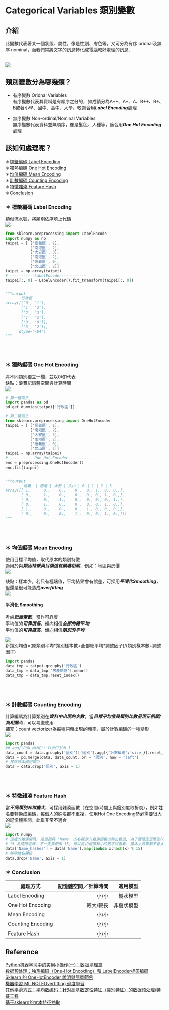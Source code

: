 # Categorical Variables 類別變數
## 介紹
此變數代表著某一個狀態、屬性，像是性別、膚色等，又可分為有序 oridnal及無序 nominal，而我們常將文字的訊息轉化成電腦較好處理的訊息．

<br><img src="Categorical Variables.png">

## 類別變數分為哪幾類？
* 有序變數 Oridnal Variables
<br>有序變數代表其資料是有順序之分的，如成績分為A++、A+、A、B++、B+、B或著小學、國中、高中、大學，較適合用***Label Encoding***處理

* 無序變數 Non-ordinal/Nominal Variables
<br>無序變數代表資料並無順序，像是髮色、人種等，適合用***One Hot Encoding***處理

## 該如何處理呢？
＊[標籤編碼 Label Encoding](#-標籤編碼-label-encoding)
<br>＊[獨熱編碼 One Hot Encoding](#-獨熱編碼-one-hot-encoding)
<br>＊[均值編碼 Mean Encoding](#-均值編碼-mean-encoding)
<br>＊[計數編碼 Counting Encoding](#-計數編碼-counting-encoding)
<br>＊[特徵雜湊 Feature Hash](#-特徵雜湊-feature-hash)
<br>＊[Conclusion](#-Conclusion)

### ＊ 標籤編碼 Label Encoding
類似流水號，將類別依序填上代碼
<br><img src="Label Encoding.png">

```python
from sklearn.preprocessing import LabelEncode
import numpy as np
taipei = [ ['信義區', 1],
           ['南港區', 2],
           ['大安區', 3],
           ['南港區', 2],
           ['信義區', 0],
           ['文山區', 2]]
taipei = np.array(taipei)
# -----------LabelEncoder-----------
taipei[:, 0] = LabelEncoder().fit_transform(taipei[:, 0])


"""output
       行政區
array([['0', '1'],
       ['1', '2'],
       ['2', '3'],
       ['1', '2'],
       ['0', '0']],
       ['3', '2']],
      dtype='<U4')
"""
```
<br>
<br>

### ＊ 獨熱編碼 One Hot Encoding
將不同類別獨立一欄，並以0和1代表
<br>缺點：浪費記憶體空間與計算時間
<br><img src="One Hot Encoding.png">

```python
# 第一種做法
import pandas as pd
pd.get_dummies(taipei['行政區'])
```

```python
# 第二種做法
from sklearn.preprocessing import OneHotEncoder
taipei = [ ['信義區', 1],
           ['南港區', 2],
           ['大安區', 3],
           ['南港區', 2],
           ['信義區', 0],
           ['文山區', 2]]
taipei = np.array(taipei)
# -----------One Hot Encoder-----------
enc = preprocessing.OneHotEncoder()
enc.fit(taipei)


"""output
        信義  | 南港 | 大安 | 文山 | 0 | 1 | 2 | 3
array([[ 1.,     0.,    0.,    0.,  0., 1., 0., 0.,],
       [ 0.,     1.,    0.,    0.,  0., 0., 1., 0.,],
       [ 0.,     0.,    1.,    0.,  0., 0., 0., 1.,],
       [ 0.,     1.,    0.,    0.,  0., 0., 1., 0.,],
       [ 1.,     0.,    0.,    0.,  1., 0., 0., 0.,],
       [ 0.,     0.,    0.,    1.,  0., 0., 1., 0.,]])
"""
```
<br>
<br>

### ＊ 均值編碼 Mean Encoding
使用目標平均值，取代原本的類別特徵
<br>適用於與***類別特徵與目標值有顯著相關***，例如：地區與房價
<br><img src="Mean Encoding.png">

缺點：樣本少，若只有極端值，平均結果會有誤差，可採用***平滑化Smoothing***，但還是很可能造成***overfitting***
<br><img src="Smoothing01.png">

#### 平滑化 Smoothing
考慮***記錄筆數***，當作可靠度
<br>平均值的***可靠度低***，傾向相信***全部的總平均***
<br>平均值的***可靠度高***，傾向相信***類別的平均***
<p><img src="Smoothing02.png">
<br>新類別均值=(原類別平均*類別樣本數+全部總平均*調整因子)/(類別樣本數+調整因子)
<br>
<!-- $新類別均值 = \frac{(原類別平均 * 類別樣本數 + 全部總平均 * 調整因子)}{類別樣本數 + 調整因子}$ -->

```python
import pandas
data_tmp = taipei.groupby('行政區')
data_tmp = data_tmp['房產價位'].mean()
data_tmp = data_tmp.reset_index()
```
<br>
<br>

### ＊ 計數編碼 Counting Encoding
計算編碼為計算類別在***資料中出現的次數***，當***目標平均值與類別比數呈現正相關/負相關***時，可以考慮使用
<br>補充：count vectorizer為每種詞頻出現的頻率，屬於計數編碼的一種變形
<br><img src="Counting Encoding.png">

```python
import pandas
## agg['ROW_NAME':'FUNCTION']
data_count = data.groupby('國別')['國別'].agg[{'計數編碼':'size'}].reset_index()
data = pd.merge(data, data_count, on = '國別', how = 'left')
# 移除原本國別欄位
data = data.drop('國別', axis = 1)
```
<br>
<br>

### ＊ 特徵雜湊 Feature Hash
當***不同類別非常龐大***，可採用雜湊函數（在空間/時間上與鑑別度取折衷），例如姓名要轉換成編碼，每個人的姓名都不重複，使用Hot One Encoding勢必需要很大的記憶體空間，此舉非常不適合
<br><img src="Hash table.png">

```python
import numpy
# 這邊的雜湊編碼, 是直接將 'Name' 的名稱放入雜湊函數的輸出數值, 為了要確定是緊密(dense)特徵, 因此除以15後看餘數
# 15 為隨機選擇, 不一定要使用 15, 可以自由選擇夠小的數字試看看. 基本上效果都不會太好
data['Name_hashes'] = data['Name'].map(lambda x:hash(x) % 15)
# 移除姓名欄位
data.drop('Name', axis = 1)
```

### ＊ Conclusion
處理方式         |記憶體空間／計算時間 |適用模型
-------------------|----------------:|-------:
Label Encoding     |小/小             |樹狀模型
One Hot Encoding   |較大/較長          |非樹狀模型
Mean Encoding      |小/小             |
Counting Encoding  |小/小             |
Feature Hash       |小/小             |



## Reference
[Python机器学习中的实用小操作(一)：数据清理篇](https://zhuanlan.zhihu.com/p/29893734)
<br>[数据预处理：独热编码（One-Hot Encoding）和 LabelEncoder标签编码](https://www.twblogs.net/a/5baab6e32b7177781a0e6859/zh-cn/)
<br>[Sklearn 的 OneHotEncoder 說明與簡單範例](https://tree.rocks/python/sklearn-explain-onehotencoder-use/)
<br>[機器學習 ML NOTEOverfitting 過度學習](https://medium.com/雞雞與兔兔的工程世界/機器學習-ml-note-overfitting-過度學習-6196902481bb)
<br>[其他平滑方式：平均数编码：针对高基数定性特征（类别特征）的数据预处理/特征工程](https://zhuanlan.zhihu.com/p/26308272)
<br>[基于sklearn的文本特征抽取](https://www.jianshu.com/p/063840752151)
